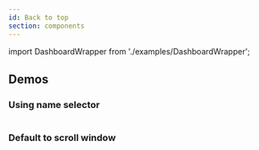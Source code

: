 ```yaml
---
id: Back to top
section: components
---
```


import DashboardWrapper from './examples/DashboardWrapper';

## Demos

### Using name selector

```js isFullscreen file="./examples/BackToTop/BackToTopNameDemo.tsx"
```

### Default to scroll window

```js isFullscreen file="./examples/BackToTop/BackToTopWindowDemo.tsx"
```